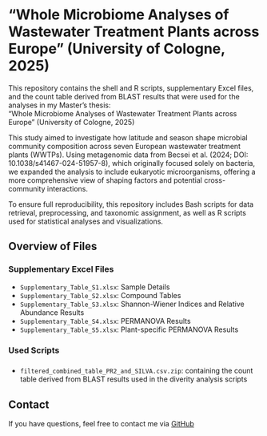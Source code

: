 # “Whole Microbiome Analyses of Wastewater Treatment Plants across Europe” (University of Cologne, 2025)

This repository contains the shell and R scripts, supplementary Excel files, and the count table derived from BLAST results that were used for the analyses in my Master’s thesis:  
“Whole Microbiome Analyses of Wastewater Treatment Plants across Europe” (University of Cologne, 2025)

This study aimed to investigate how latitude and season shape microbial community composition across seven European wastewater treatment plants (WWTPs). Using metagenomic data from Becsei et al. (2024; DOI: 10.1038/s41467-024-51957-8), which originally focused solely on bacteria, we expanded the analysis to include eukaryotic microorganisms, offering a more comprehensive view of shaping factors and potential cross-community interactions.

To ensure full reproducibility, this repository includes Bash scripts for data retrieval, preprocessing, and taxonomic assignment, as well as R scripts used for statistical analyses and visualizations.

## Overview of Files

### Supplementary Excel Files
- `Supplementary_Table_S1.xlsx`: Sample Details
- `Supplementary_Table_S2.xlsx`: Compound Tables
- `Supplementary_Table_S3.xlsx`: Shannon-Wiener Indices and Relative Abundance Results
- `Supplementary_Table_S4.xlsx`: PERMANOVA Results
- `Supplementary_Table_S5.xlsx`: Plant-specific PERMANOVA Results 

### Used Scripts


###
- `filtered_combined_table_PR2_and_SILVA.csv.zip`: containing the count table derived from BLAST results used in the diverity analysis scripts

## Contact
If you have questions, feel free to contact me via [GitHub](https://github.com/NiklasNett)
